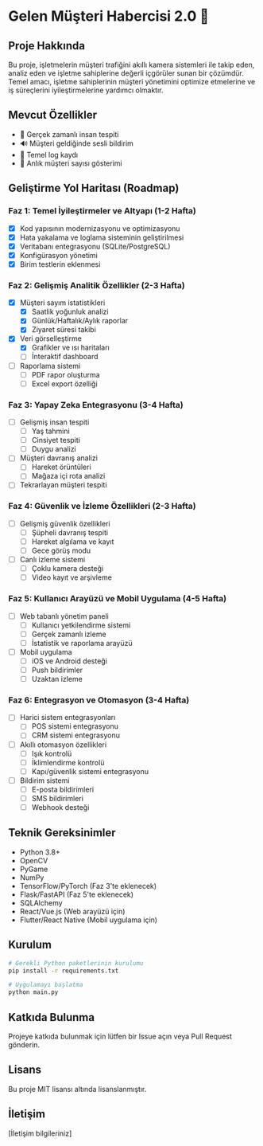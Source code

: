 # Gelen Müşteri Habercisi 2.0 🏪

## Proje Hakkında
Bu proje, işletmelerin müşteri trafiğini akıllı kamera sistemleri ile takip eden, analiz eden ve işletme sahiplerine değerli içgörüler sunan bir çözümdür. Temel amacı, işletme sahiplerinin müşteri yönetimini optimize etmelerine ve iş süreçlerini iyileştirmelerine yardımcı olmaktır.

## Mevcut Özellikler
- 📸 Gerçek zamanlı insan tespiti
- 🔊 Müşteri geldiğinde sesli bildirim
- 📝 Temel log kaydı
- 👥 Anlık müşteri sayısı gösterimi

## Geliştirme Yol Haritası (Roadmap)

### Faz 1: Temel İyileştirmeler ve Altyapı (1-2 Hafta)
- [x] Kod yapısının modernizasyonu ve optimizasyonu
- [x] Hata yakalama ve loglama sisteminin geliştirilmesi
- [x] Veritabanı entegrasyonu (SQLite/PostgreSQL)
- [x] Konfigürasyon yönetimi
- [x] Birim testlerin eklenmesi

### Faz 2: Gelişmiş Analitik Özellikler (2-3 Hafta)
- [x] Müşteri sayım istatistikleri
  - [x] Saatlik yoğunluk analizi
  - [x] Günlük/Haftalık/Aylık raporlar
  - [x] Ziyaret süresi takibi
- [x] Veri görselleştirme
  - [x] Grafikler ve ısı haritaları
  - [ ] İnteraktif dashboard
- [ ] Raporlama sistemi
  - [ ] PDF rapor oluşturma
  - [ ] Excel export özelliği

### Faz 3: Yapay Zeka Entegrasyonu (3-4 Hafta)
- [ ] Gelişmiş insan tespiti
  - [ ] Yaş tahmini
  - [ ] Cinsiyet tespiti
  - [ ] Duygu analizi
- [ ] Müşteri davranış analizi
  - [ ] Hareket örüntüleri
  - [ ] Mağaza içi rota analizi
- [ ] Tekrarlayan müşteri tespiti

### Faz 4: Güvenlik ve İzleme Özellikleri (2-3 Hafta)
- [ ] Gelişmiş güvenlik özellikleri
  - [ ] Şüpheli davranış tespiti
  - [ ] Hareket algılama ve kayıt
  - [ ] Gece görüş modu
- [ ] Canlı izleme sistemi
  - [ ] Çoklu kamera desteği
  - [ ] Video kayıt ve arşivleme

### Faz 5: Kullanıcı Arayüzü ve Mobil Uygulama (4-5 Hafta)
- [ ] Web tabanlı yönetim paneli
  - [ ] Kullanıcı yetkilendirme sistemi
  - [ ] Gerçek zamanlı izleme
  - [ ] İstatistik ve raporlama arayüzü
- [ ] Mobil uygulama
  - [ ] iOS ve Android desteği
  - [ ] Push bildirimler
  - [ ] Uzaktan izleme

### Faz 6: Entegrasyon ve Otomasyon (3-4 Hafta)
- [ ] Harici sistem entegrasyonları
  - [ ] POS sistemi entegrasyonu
  - [ ] CRM sistemi entegrasyonu
- [ ] Akıllı otomasyon özellikleri
  - [ ] Işık kontrolü
  - [ ] İklimlendirme kontrolü
  - [ ] Kapı/güvenlik sistemi entegrasyonu
- [ ] Bildirim sistemi
  - [ ] E-posta bildirimleri
  - [ ] SMS bildirimleri
  - [ ] Webhook desteği

## Teknik Gereksinimler
- Python 3.8+
- OpenCV
- PyGame
- NumPy
- TensorFlow/PyTorch (Faz 3'te eklenecek)
- Flask/FastAPI (Faz 5'te eklenecek)
- SQLAlchemy
- React/Vue.js (Web arayüzü için)
- Flutter/React Native (Mobil uygulama için)

## Kurulum
```bash
# Gerekli Python paketlerinin kurulumu
pip install -r requirements.txt

# Uygulamayı başlatma
python main.py
```

## Katkıda Bulunma
Projeye katkıda bulunmak için lütfen bir Issue açın veya Pull Request gönderin.

## Lisans
Bu proje MIT lisansı altında lisanslanmıştır.

## İletişim
[İletişim bilgileriniz] 